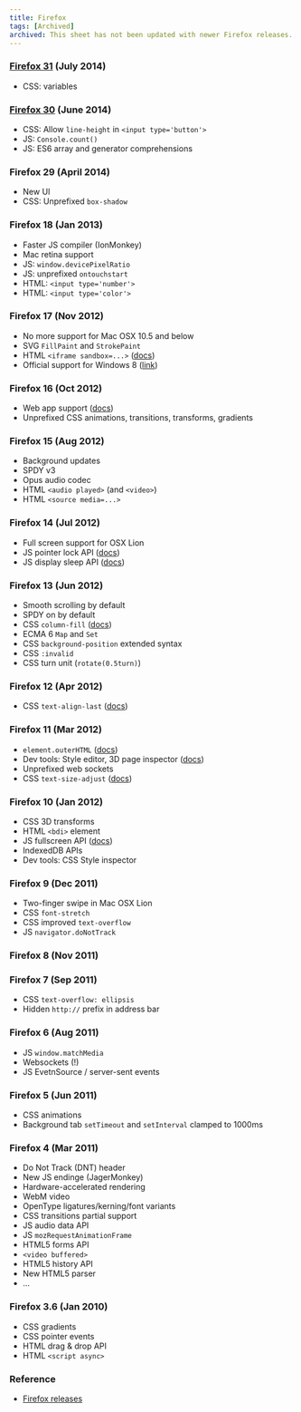 ```yaml
---
title: Firefox
tags: [Archived]
archived: This sheet has not been updated with newer Firefox releases.
---
```


### [Firefox 31](https://www.mozilla.org/en-US/firefox/31.0/releasenotes/) (July 2014)

 * CSS: variables

### [Firefox 30](https://developer.mozilla.org/en-US/Firefox/Releases/30) (June 2014)

 * CSS: Allow `line-height` in `<input type='button'>`
 * JS: `Console.count()`
 * JS: ES6 array and generator comprehensions

### Firefox 29 (April 2014)

 * New UI
 * CSS: Unprefixed `box-shadow`

### Firefox 18 (Jan 2013)

 * Faster JS compiler (IonMonkey)
 * Mac retina support
 * JS: `window.devicePixelRatio`
 * JS: unprefixed `ontouchstart`
 * HTML: `<input type='number'>`
 * HTML: `<input type='color'>`

### Firefox 17 (Nov 2012)

 * No more support for Mac OSX 10.5 and below
 * SVG `FillPaint` and `StrokePaint`
 * HTML `<iframe sandbox=...>` ([docs][iframe-sandbox])
 * Official support for Windows 8 ([link][17reqs])

[iframe-sandbox]: https://developer.mozilla.org/en-US/docs/HTML/Element/iframe#attr-sandbox
[17reqs]: http://www.mozilla.org/en-US/firefox/17.0/system-requirements/

### Firefox 16 (Oct 2012)

 * Web app support ([docs][webapp])
 * Unprefixed CSS animations, transitions, transforms, gradients

[webapp]: https://developer.mozilla.org/en-US/docs/Apps/Getting_Started

### Firefox 15 (Aug 2012)

 * Background updates
 * SPDY v3
 * Opus audio codec
 * HTML `<audio played>` (and `<video>`)
 * HTML `<source media=...>`

### Firefox 14 (Jul 2012)

 * Full screen support for OSX Lion
 * JS pointer lock API ([docs][lock])
 * JS display sleep API ([docs][sleep])

[lock]: https://developer.mozilla.org/en-US/docs/API/Pointer_Lock_API
[sleep]: https://bugzilla.mozilla.org/show_bug.cgi?id=697132

### Firefox 13 (Jun 2012)

 * Smooth scrolling by default
 * SPDY on by default
 * CSS `column-fill` ([docs][cf])
 * ECMA 6 `Map` and `Set`
 * CSS `background-position` extended syntax
 * CSS `:invalid`
 * CSS turn unit (`rotate(0.5turn)`)


[cf]: https://developer.mozilla.org/en/CSS/column-fill

### Firefox 12 (Apr 2012)

 * CSS `text-align-last` ([docs][tal])

[tal]: https://developer.mozilla.org/en/CSS/text-align-last

### Firefox 11 (Mar 2012)

 * `element.outerHTML` ([docs][outer])
 * Dev tools: Style editor, 3D page inspector ([docs][tools])
 * Unprefixed web sockets
 * CSS `text-size-adjust` ([docs][tsa])

[outer]: https://developer.mozilla.org/en-US/docs/DOM/element.outerHTML
[tools]: https://hacks.mozilla.org/2011/12/new-developer-tools-in-firefox-11-aurora/
[tsa]: https://developer.mozilla.org/en-US/docs/CSS/text-size-adjust

### Firefox 10 (Jan 2012)

 * CSS 3D transforms
 * HTML `<bdi>` element
 * JS fullscreen API ([docs][fs])
 * IndexedDB APIs
 * Dev tools: CSS Style inspector

[fs]: https://wiki.mozilla.org/Platform/Features/Full_Screen_APIs

### Firefox 9 (Dec 2011)

 * Two-finger swipe in Mac OSX Lion
 * CSS `font-stretch`
 * CSS improved `text-overflow`
 * JS `navigator.doNotTrack`

### Firefox 8 (Nov 2011)

### Firefox 7 (Sep 2011)

  * CSS `text-overflow: ellipsis`
  * Hidden `http://` prefix in address bar

### Firefox 6 (Aug 2011)

  * JS `window.matchMedia`
  * Websockets (!)
  * JS EvetnSource / server-sent events

### Firefox 5 (Jun 2011)

  * CSS animations
  * Background tab `setTimeout` and `setInterval` clamped to 1000ms

### Firefox 4 (Mar 2011)

  * Do Not Track (DNT) header
  * New JS endinge (JagerMonkey)
  * Hardware-accelerated rendering
  * WebM video
  * OpenType ligatures/kerning/font variants
  * CSS transitions partial support
  * JS audio data API
  * JS `mozRequestAnimationFrame`
  * HTML5 forms API
  * `<video buffered>`
  * HTML5 history API
  * New HTML5 parser
  * ...

### Firefox 3.6 (Jan 2010)

  * CSS gradients
  * CSS pointer events
  * HTML drag & drop API
  * HTML `<script async>`

### Reference

 * [Firefox releases](https://www.mozilla.org/en-US/firefox/releases/)
